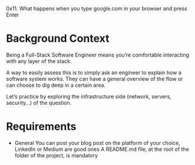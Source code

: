 0x11. What happens when you type google.com in your browser and press Enter

# Background Context
Being a Full-Stack Software Engineer means you’re comfortable interacting with any layer of the stack.

A way to easily assess this is to simply ask an engineer to explain how a software system works. They can have a general overview of the flow or can choose to dig deep in a certain area.

Let’s practice by exploring the infrastructure side (network, servers, security…) of the question.



# Requirements
+ General
You can post your blog post on the platform of your choice, LinkedIn or Medium are good ones
A README.md file, at the root of the folder of the project, is mandatory
